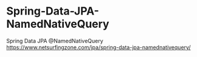 # Spring-Data-JPA-NamedNativeQuery
Spring Data JPA @NamedNativeQuery
https://www.netsurfingzone.com/jpa/spring-data-jpa-namednativequery/
